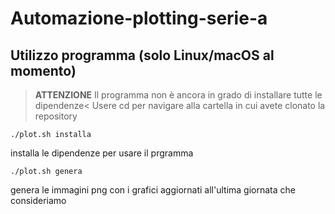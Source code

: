 # Automazione-plotting-serie-a
## Utilizzo programma (solo Linux/macOS al momento)
> **ATTENZIONE** Il programma non è ancora in grado di installare tutte le dipendenze<
Usere cd per navigare alla cartella in cui avete clonato la repository
```shell
./plot.sh installa
```
installa le dipendenze per usare il prgramma
```shell
./plot.sh genera
```
genera le immagini png con i grafici aggiornati all'ultima giornata che consideriamo
